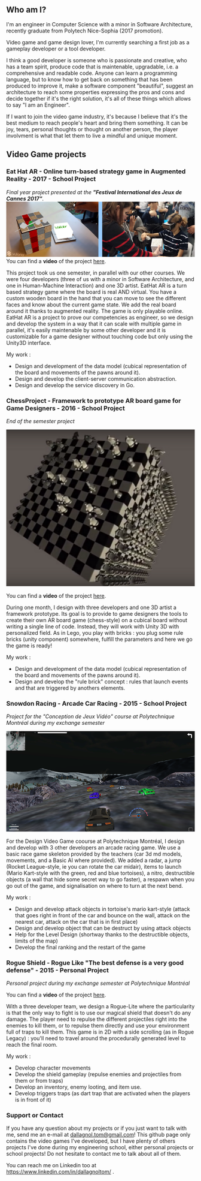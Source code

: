 ## Who am I?

I'm an engineer in Computer Science with a minor in Software Architecture, recently graduate from Polytech Nice-Sophia (2017 promotion).

Video game and game design lover, I'm currently searching a first job as a gameplay developer or a tool developer.

I think a good developer is someone who is passionate and creative, who has a team spirit, produce code that is maintenable,  upgradable, i.e. a comprehensive and readable code. Anyone can learn a programming language, but to know how to get back on something that has been produced to improve it, make a software component "beautiful", suggest an architecture to reach some properties expressing the pros and cons and decide together if it's the right solution, it's all of these things which allows to say "I am an Engineer".

If I want to join the video game industry, it's because I believe that it's the best medium to reach people's heart and bring them something. It can be joy, tears, personal thoughts or thought on another person, the player involvment is what that let them to live a mindful and unique moment.

## Video Game projects

### Eat Hat AR - Online turn-based strategy game in Augmented Reality - 2017 - School Project
_Final year project presented at the **"Festival International des Jeux de Cannes 2017"**._
![Eat Hat AR descriptive photo](/tom_site/eat_hat.png)
You can find a **video** of the project [here](https://www.youtube.com/watch?v=LyKAzMAzhVQ).

This project took us one semester, in parallel with our other courses. We were four developers (three of us with a minor in Software Architecture, and one in Human-Machine Interaction) and one 3D artist. EatHat AR is a turn based strategy game where the board is real AND virtual. You have a custom wooden board in the hand that you can move to see the different faces and know about the current game state. We add the real board around it thanks to augmented reality. The game is only playable online.
EatHat AR is a project to prove our competencies as engineer, so we design and develop the system in a way that it can scale with multiple game in parallel, it's easily maintenable by some other developer and it is customizable for a game designer without touching code but only using the Unity3D interface.

My work :
- Design and development of the data model (cubical representation of the board and movements of the pawns around it).
- Design and develop the client-server communication abstraction.
- Design and develop the service discovery in Go.

### ChessProject - Framework to prototype AR board game for Game Designers - 2016 - School Project
_End of the semester project_


![ChessProject descriptive photo](/tom_site/chessproject.png)


You can find a **video** of the project [here](https://www.youtube.com/watch?v=Hhxcq4Dgzz8).

During one month, I design with three developers and one 3D artist a framework prototype. Its goal is to provide to game designers the tools to create their own AR board game (chess-style) on a cubical board without writing a single line of code. Instead, they will work with Unity 3D with personalized field. As in Lego, you play with bricks : you plug some rule bricks (unity component) somewhere, fulfill the parameters and here we go the game is ready!

My work :
- Design and development of the data model (cubical representation of the board and movements of the pawns around it).
- Design and develop the "rule brick" concept : rules that launch events and that are triggered by anothers elements.

### Snowdon Racing - Arcade Car Racing - 2015 - School Project
_Project for the "Conception de Jeux Vidéo" course at Polytechnique Montréal during my exchange semester_


![Snowdon Racing picture](/tom_site/snowdon_racing.png)


For the Design Video Game coourse at Polytechnique Montréal, I design and develop with 3 other developers an arcade racing game. We use a basic race game skeleton provided by the teachers (car 3d md models, movements, and a Basic AI where provided). We added a radar, a jump (Rocket League-style, ie you can rotate the car midair), items to launch (Mario Kart-style with the green, red and blue tortoises), a nitro, destructible objects (a wall that hide some secret way to go faster), a respawn when you go out of the game, and signalisation on where to turn at the next bend.

My work :
- Design and develop attack objects in tortoise's mario kart-style (attack that goes right in front of the car and bounce on the wall, attack on the nearest car, attack on the car that is in first place)
- Design and develop object that can be destruct by using attack objects
- Help for the Level Design (shortway thanks to the destructible objects, limits of the map)
- Develop the final ranking and the restart of the game

### Rogue Shield - Rogue Like "The best defense is a very good defense" - 2015 - Personal Project
_Personal project during my exchange semester at Polytechnique Montréal_


You can find a **video** of the project [here](https://www.youtube.com/watch?v=5zhBV104Mas).


With a three developer team, we design a Rogue-Lite where the particularity is that the only way to fight is to use our magical shield that doesn't do any damage. The player need to repulse the different projectiles right into the enemies to kill them, or to repulse them directly and use your environment full of traps to kill them.
This game is in 2D with a side scrolling (as in Rogue Legacy) : you'll need to travel around the procedurally generated level to reach the final room.

My work :
- Develop character movements
- Develop the shield gameplay (repulse enemies and projectiles from them or from traps)
- Develop an inventory, enemy looting, and item use.
- Develop triggers traps (as dart trap that are activated when the players is in front of it)

### Support or Contact

If you have any question about my projects or if you just want to talk with me, send me an e-mail at dallagnol.tom@gmail.com! This github page only contains the video games I've developed, but I have plenty of others projects I've done during my engineering school, either personal projects or school projects! Do not hesitate to contact me to talk about all of them.

You can reach me on Linkedin too at https://www.linkedin.com/in/dallagnoltom/ .
